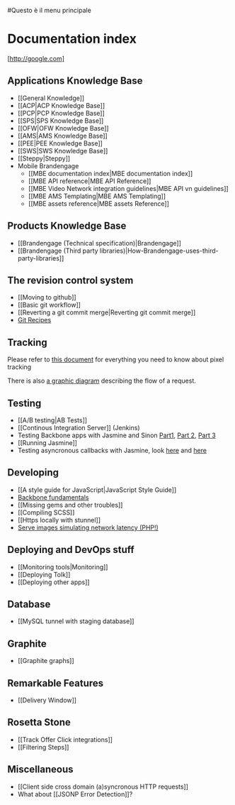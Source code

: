 #Questo è il menu principale
# Documentation index

[http://google.com]

## Applications Knowledge Base ##
 
* [[General Knowledge]]
* [[ACP|ACP Knowledge Base]]
* [[PCP|PCP Knowledge Base]]
* [[SPS|SPS Knowledge Base]]
* [[OFW|OFW Knowledge Base]]
* [[AMS|AMS Knowledge Base]]
* [[PEE|PEE Knowledge Base]]
* [[SWS|SWS Knowledge Base]]
* [[Steppy|Steppy]]
* Mobile Brandengage
  * [[MBE documentation index|MBE documentation index]]
  * [[MBE API reference|MBE API Reference]]
  * [[MBE Video Network integration guidelines|MBE API vn guidelines]]
  * [[MBE AMS Templating|MBE AMS Templating]]
  * [[MBE assets reference|MBE assets Reference]]

## Products Knowledge Base ##

* [[Brandengage (Technical specification)|Brandengage]]
* [[Brandengage (Third party libraries)|How-Brandengage-uses-third-party-libraries]]

## The revision control system

* [[Moving to github]]
* [[Basic git workflow]]
* [[Reverting a git commit merge|Reverting git commit merge]]
* [Git Recipes](https://gist.github.com/747678)

## Tracking

Please refer to [this document](https://docs.google.com/a/sponsorpay.com/spreadsheet/ccc?key=0Am8fsimfDJgMdHZjLURlakFuX1Y1UWNhdG5uMjFpREE&pli=1#gid=0) for everything you need to know about pixel tracking

There is also [a graphic diagram](https://4fe6d931-a-cd94ee49-s-sites.googlegroups.com/a/sponsorpay.com/product-management-site/20-requirements/advertiser-needs/req391-measure-everything-in-be/measure_everything_26_03_2012.png?attachauth=ANoY7cp0a5fndxeMi10OoV0HmbtfXHVuasFTNBKP4aFvSn0gwUGjgGZ5Wr2jXYKVcJoA5qa94_UZrPpHMpO8vrAoDonPhz9m9hcqTS14OOuGqR6nU_pcQ6D1c5jD-k0LqPhwKcZ_KKqkV1m8b1Bk7o2obhNsuPbW3pS6lPvfWaY6nVvy5OstcWZJqiedrex0P5p16n_1OvopQ2eMJtRNOr1ZcCOntCg9SqwTFfSSS6ZOJeKy2Z69DD3ueg0wxmndLOGhlzD7NatUOt8ANEwa4ws4jzCOaviMSHRHJs8AKi__MvZT0pTbe7N4EtD2pmDvurOG-dMC6xHTtrPo2x7AOdIi6JJ2RUi5uA%3D%3D&attredirects=0) describing the flow of a request.

## Testing

* [[A/B testing|AB Tests]]
* [[Continous Integration Server]] (Jenkins)
* Testing Backbone apps with Jasmine and Sinon [Part1](http://tinnedfruit.com/2011/03/03/testing-backbone-apps-with-jasmine-sinon.html), [Part 2](http://tinnedfruit.com/2011/03/25/testing-backbone-apps-with-jasmine-sinon-2.html), [Part 3](http://tinnedfruit.com/2011/04/26/testing-backbone-apps-with-jasmine-sinon-3.html)
* [[Running Jasmine]]
* Testing asyncronous callbacks with Jasmine, look [here](https://github.com/pivotal/jasmine/wiki/Asynchronous-specs) and [here](http://thelambdacalculus.wordpress.com/2011/02/28/5/)

## Developing

* [[A style guide for JavaScript|JavaScript Style Guide]]
* [Backbone fundamentals](https://github.com/addyosmani/backbone-fundamentals)
* [[Missing gems and other troubles]]
* [[Compiling SCSS]]
* [[Https locally with stunnel]]
* [Serve images simulating network latency (PHP!)](https://gist.github.com/f833f73f674005bdf044)

## Deploying and DevOps stuff

* [[Monitoring tools|Monitoring]]
* [[Deploying Tolk]]
* [[Deploying other apps]]

## Database

* [[MySQL tunnel with staging database]]

## Graphite

* [[Graphite graphs]]

## Remarkable Features

* [[Delivery Window]]

## Rosetta Stone

* [[Track Offer Click integrations]]
* [[Filtering Steps]]

## Miscellaneous

* [[Client side cross domain (a)syncronous HTTP requests]]
* What about [[JSONP Error Detection]]?